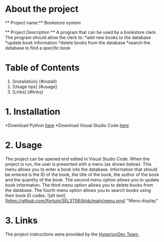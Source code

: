 # About the project
** Project name:** 
  Bookstore system

** Project Description **
  A program that can be used by a bookstore clerk. The program should allow the clerk to:
    *add new books to the database
    *update book information
    *delete books from the database
    *search the database to find a specific book

# Table of Contents
1. [Installation] {#install}
2. [Usage tips] {#usage} 
3. [Links] {#links}

<a name="install"></a>
# 1. Installation
*Download Python [here](https://www.python.org/downloads/)
*Download Visual Studio Code [here](https://code.visualstudio.com/download)

<a name="usage"></a>
# 2. Usage
The project can be opened end edited in Visual Studio Code. When the project is run, the user is presented with a menu (as shown below). 
This menu allows you to enter a book into the database. Information that should be entered is the ID of the book, the title of the book, the author of the book and the quantity of the book. The second menu option allows you to update book information. The third menu option allows you to delete books from the database. The fourth menu option allows you to search books using their book ID codes. 
![alt text][https://github.com/lfortuin/SEL3T06/blob/main/menu.png] "Menu display"

<a name="links"></a>
# 3. Links
The project instructions were provided by the [HyperionDev Team.](https://www.hyperiondev.com/) 
